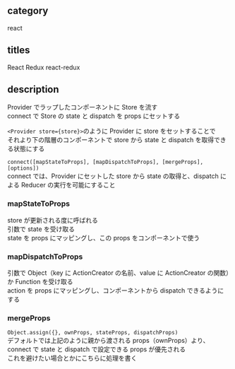 ## category

react

## titles

React Redux
react-redux

## description

Provider でラップしたコンポーネントに Store を流す  
connect で Store の state と dispatch を props にセットする

`<Provider store={store}>`のように Provider に store をセットすることで  
それより下の階層のコンポーネントで store から state と dispatch を取得できる状態にする

`connect([mapStateToProps], [mapDispatchToProps], [mergeProps], [options])`  
connect では、Provider にセットした store から state の取得と、dispatch による Reducer の実行を可能にすること

### mapStateToProps

store が更新される度に呼ばれる  
引数で state を受け取る  
state を props にマッピングし、この props をコンポーネントで使う

### mapDispatchToProps

引数で Object（key に ActionCreator の名前、value に ActionCreator の関数）か Function を受け取る  
action を props にマッピングし、コンポーネントから dispatch できるようにする

### mergeProps

`Object.assign({}, ownProps, stateProps, dispatchProps)`  
デフォルトでは上記のように親から渡される props（ownProps）より、connect で state と dispatch で設定できる props が優先される  
これを避けたい場合とかにこちらに処理を書く
